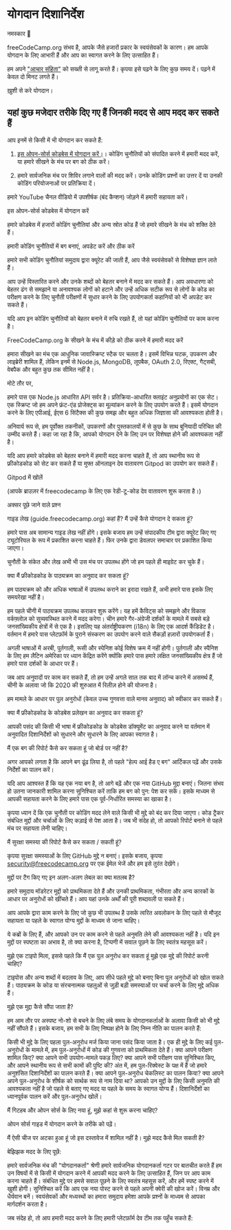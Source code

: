 # योगदान दिशानिर्देश

नमस्कार 👋

freeCodeCamp.org संभव है, आपके जैसे हजारों प्रकार के स्वयंसेवकों के कारण। हम आपके योगदान के लिए आभारी हैं और आप का स्वागत करने के लिए उत्साहित हैं।

हम अपने ["आचार संहिता"](https://www.freecodecamp.org/code-of-conduct) को सख्ती से लागू करते हैं। कृपया इसे पढ़ने के लिए कुछ समय दें। पढ़ने में केवल दो मिनट लगते हैं।

ख़ुशी से करे योगदान।

## यहां कुछ मजेदार तरीके दिए गए हैं जिनकी मदद से आप मदद कर सकते हैं

आप इनमें से किसी में भी योगदान कर सकते हैं:

1. [इस ओपन-सोर्स कोडबेस में योगदान करें।](#contribute-to-this-open-source-codebase)। कोडिंग चुनौतियों को संपादित करने में हमारी मदद करें, या हमारे सीखने के मंच पर बग को ठीक करें।

2. हमारे सार्वजनिक मंच पर शिविर लगाने वालों की मदद करें। उनके कोडिंग प्रश्नों का उत्तर दें या उनकी कोडिंग परियोजनाओं पर प्रतिक्रिया दें।

हमारे YouTube चैनल वीडियो में उपशीर्षक (बंद कैप्शन) जोड़ने में हमारी सहायता करें।

इस ओपन-सोर्स कोडबेस में योगदान करें

हमारे कोडबेस में हजारों कोडिंग चुनौतियां और अन्य स्रोत कोड हैं जो हमारे सीखने के मंच को शक्ति देते हैं।

हमारी कोडिंग चुनौतियों में बग बनाएं, अपडेट करें और ठीक करें

हमारे सभी कोडिंग चुनौतियां समुदाय द्वारा क्यूरेट की जाती हैं, आप जैसे स्वयंसेवकों से विशेषज्ञ ज्ञान लाते हैं।

आप उन्हें विस्तारित करने और उनके शब्दों को बेहतर बनाने में मदद कर सकते हैं। आप अवधारणा को बेहतर ढंग से समझाने या अनावश्यक लोगों को हटाने और उन्हें अधिक सटीक रूप से लोगों के कोड का परीक्षण करने के लिए चुनौती परीक्षणों में सुधार करने के लिए उपयोगकर्ता कहानियों को भी अपडेट कर सकते हैं।

यदि आप इन कोडिंग चुनौतियों को बेहतर बनाने में रुचि रखते हैं, तो यहां कोडिंग चुनौतियों पर काम करना है।

FreeCodeCamp.org के सीखने के मंच में कीड़े को ठीक करने में हमारी मदद करें

हमारा सीखने का मंच एक आधुनिक जावास्क्रिप्ट स्टैक पर चलता है। इसमें विभिन्न घटक, उपकरण और लाइब्रेरी शामिल हैं, लेकिन इनमें से Node.js, MongoDB, लूपबैक, OAuth 2.0, रिएक्ट, गैट्सबी, वेबपैक और बहुत कुछ तक सीमित नहीं है।

मोटे तौर पर,

हमारे पास एक Node.js आधारित API सर्वर है।
प्रतिक्रिया-आधारित क्लाइंट अनुप्रयोगों का एक सेट।
एक स्क्रिप्ट जो हम अपने फ्रंट-एंड प्रोजेक्ट्स का मूल्यांकन करने के लिए उपयोग करते हैं।
इसमें योगदान करने के लिए एपीआई, ईएस 6 सिंटैक्स की कुछ समझ और बहुत अधिक जिज्ञासा की आवश्यकता होती है।

अनिवार्य रूप से, हम पूर्वोक्त तकनीकों, उपकरणों और पुस्तकालयों में से कुछ के साथ बुनियादी परिचित की उम्मीद करते हैं। कहा जा रहा है कि, आपको योगदान देने के लिए उन पर विशेषज्ञ होने की आवश्यकता नहीं है।

यदि आप हमारे कोडबेस को बेहतर बनाने में हमारी मदद करना चाहते हैं, तो आप स्थानीय रूप से फ्रीकोडकोड को सेट कर सकते हैं या मुफ्त ऑनलाइन देव वातावरण Gitpod का उपयोग कर सकते हैं।

Gitpod में खोलें

(आपके ब्राउज़र में freecodecamp के लिए एक रेडी-टू-कोड देव वातावरण शुरू करता है।)

अक्सर पूछे जाने वाले प्रश्न

गाइड लेख (guide.freecodecamp.org) कहां हैं? मैं उन्हें कैसे योगदान दे सकता हूं?

हमारे पास अब सामान्य गाइड लेख नहीं होंगे। इसके बजाय हम उन्हें संपादकीय टीम द्वारा क्यूरेट किए गए ट्यूटोरियल के रूप में प्रकाशित करना चाहते हैं। फिर उनके द्वारा डेवलपर समाचार पर प्रकाशित किया जाएगा।

चुनौती के संकेत और लेख अभी भी उस मंच पर उपलब्ध होंगे जो हम पहले ही माइग्रेट कर चुके हैं।

क्या मैं फ्रीकोडकोड के पाठ्यक्रम का अनुवाद कर सकता हूं?

हम पाठ्यक्रम को और अधिक भाषाओं में उपलब्ध कराने का इरादा रखते हैं, अभी हमारे पास इसके लिए समयरेखा नहीं है।

हम पहले चीनी में पाठ्यक्रम उपलब्ध कराकर शुरू करेंगे। यह हमें कैविट्स को समझने और विकास वर्कफ़्लोज़ को सुव्यवस्थित करने में मदद करेगा। चीन हमारे गैर-अंग्रेजी दर्शकों के मामले में सबसे बड़े जनसांख्यिकीय क्षेत्रों में से एक है। इसलिए यह अंतर्राष्ट्रीयकरण (i18n) के लिए एक आदर्श कैंडिडेट है। वर्तमान में हमारे पास प्लेटफ़ॉर्म के पुराने संस्करण का उपयोग करने वाले सैकड़ों हज़ारों उपयोगकर्ता हैं।

अगली भाषाओं में अरबी, पुर्तगाली, रूसी और स्पेनिश कोई विशेष क्रम में नहीं होगी। पुर्तगाली और स्पैनिश के लिए हम लैटिन अमेरिका पर ध्यान केंद्रित करेंगे क्योंकि हमारे पास हमारे लक्षित जनसांख्यिकीय क्षेत्र हैं जो हमारे पास दर्शकों के आधार पर हैं।

जब आप अनुवादों पर काम कर सकते हैं, तो हम उन्हें अगले साल तक बाद में लॉन्च करने में असमर्थ हैं, चीनी के अलावा जो कि 2020 की शुरुआत में रिलीज़ होने की योजना है।

हम मामले के आधार पर पुल अनुरोधों (केवल उच्च गुणवत्ता वाले मानव अनुवाद) को स्वीकार कर सकते हैं।

क्या मैं फ्रीकोडकोड के कोडबेस प्रलेखन का अनुवाद कर सकता हूं?

आपकी पसंद की किसी भी भाषा में फ्रीकोडकोड के कोडबेस डॉक्यूमेंट का अनुवाद करने या वर्तमान में अनुवादित दिशानिर्देशों को सुधारने और सुधारने के लिए आपका स्वागत है।

मैं एक बग की रिपोर्ट कैसे कर सकता हूं जो बोर्ड पर नहीं है?

अगर आपको लगता है कि आपने बग ढूंढ लिया है, तो पहले "हेल्प आई हैड ए बग" आर्टिकल पढ़ें और उसके निर्देशों का पालन करें।

यदि आप आश्वस्त हैं कि यह एक नया बग है, तो आगे बढ़ें और एक नया GitHub मुद्दा बनाएं। जितना संभव हो उतना जानकारी शामिल करना सुनिश्चित करें ताकि हम बग को पुन: पेश कर सकें। इसके माध्यम से आपकी सहायता करने के लिए हमारे पास एक पूर्व-निर्धारित समस्या का खाका है।

कृपया ध्यान दें कि एक चुनौती पर कोडिंग मदद लेने वाले किसी भी मुद्दे को बंद कर दिया जाएगा। कोड ट्रैकर संबंधित मुद्दों और चर्चाओं के लिए कड़ाई से पेश आता है। जब भी संदेह हो, तो आपको रिपोर्ट बनाने से पहले मंच पर सहायता लेनी चाहिए।

मैं सुरक्षा समस्या की रिपोर्ट कैसे कर सकता / सकती हूं?

कृपया सुरक्षा समस्याओं के लिए GitHub मुद्दे न बनाएं। इसके बजाय, कृपया security@freecodecamp.org पर एक ईमेल भेजें और हम इसे तुरंत देखेंगे।

मुद्दों पर टैग किए गए इन अलग-अलग लेबल का क्या मतलब है?

हमारे समुदाय मॉडरेटर मुद्दों को प्राथमिकता देते हैं और उनकी प्राथमिकता, गंभीरता और अन्य कारकों के आधार पर अनुरोधों को खींचते हैं। आप यहां उनके अर्थों की पूरी शब्दावली पा सकते हैं।

आप
आपके द्वारा काम करने के लिए जो कुछ भी उपलब्ध है उसके त्वरित अवलोकन के लिए पहले से मौजूद सहायता या पहले के स्वागत योग्य मुद्दों के माध्यम से जाना चाहिए।

ये कब्रों के लिए हैं, और आपको उन पर काम करने से पहले अनुमति लेने की आवश्यकता नहीं है। यदि इन मुद्दों पर स्पष्टता का अभाव है, तो क्या करना है, टिप्पणी में सवाल पूछने के लिए स्वतंत्र महसूस करें।

मुझे एक टाइपो मिला, इससे पहले कि मैं एक पुल अनुरोध कर सकता हूं मुझे एक मुद्दे की रिपोर्ट करनी चाहिए?

टाइपोस और अन्य शब्दों में बदलाव के लिए, आप सीधे पहले मुद्दे को बनाए बिना पुल अनुरोधों को खोल सकते हैं। पाठ्यक्रम के कोड या संरचनात्मक पहलुओं से जुड़ी बड़ी समस्याओं पर चर्चा करने के लिए मुद्दे अधिक हैं।

मुझे एक मुद्दा कैसे सौंपा जाता है?

हम आम तौर पर अस्पष्ट नो-शो से बचने के लिए लंबे समय के योगदानकर्ताओं के अलावा किसी को भी मुद्दे नहीं सौंपते हैं। इसके बजाय, हम सभी के लिए निष्पक्ष होने के लिए निम्न नीति का पालन करते हैं:

किसी भी मुद्दे के लिए पहला पुल-अनुरोध मर्ज किया जाना पसंद किया जाता है।
एक ही मुद्दे के लिए कई पुल-अनुरोधों के मामले में, हम पुल-अनुरोधों में कोड की गुणवत्ता को प्राथमिकता देते हैं।
क्या आपने परीक्षण शामिल किए?
क्या आपने सभी उपयोग-मामले पकड़ लिए?
क्या आपने सभी परीक्षण पास सुनिश्चित किए, और आपने स्थानीय रूप से सभी कामों की पुष्टि की?
अंत में, हम पुल-रिक्वेस्ट के पक्ष में हैं जो हमारे अनुशंसित दिशानिर्देशों का पालन करते हैं।
क्या आपने पुल-अनुरोध चेकलिस्ट का पालन किया?
क्या आपने अपने पुल-अनुरोध के शीर्षक को सार्थक रूप से नाम दिया था?
आपको उन मुद्दों के लिए किसी अनुमति की आवश्यकता नहीं है जो पहले से बताए गए मदद या पहले के समय के स्वागत योग्य हैं। दिशानिर्देशों का ध्यानपूर्वक पालन करें और पुल-अनुरोध खोलें।

मैं गिटहब और ओपन सोर्स के लिए नया हूं, मुझे कहां से शुरू करना चाहिए?

ओपन सोर्स गाइड में योगदान करने के तरीके को पढ़ें।

मैं ऐसी चीज पर अटका हुआ हूं जो इस दस्तावेज में शामिल नहीं है। मुझे मदद कैसे मिल सकती है?

बेझिझक मदद के लिए पूछें:

हमारे सार्वजनिक मंच की "योगदानकर्ता" श्रेणी
हमारे सार्वजनिक योगदानकर्ता गटर पर बातचीत करते हैं
हम उन विषयों में से किसी में योगदान करने में आपकी मदद करने के लिए उत्साहित हैं, जिन पर आप काम करना चाहते हैं। संबंधित मुद्दे पर हमसे सवाल पूछने के लिए स्वतंत्र महसूस करें, और हमें स्पष्ट करने में खुशी होगी। सुनिश्चित करें कि आप एक नया पोस्ट करने से पहले अपनी क्वेरी की खोज करें। विनम्र और धैर्यवान बनें। स्वयंसेवकों और मध्यस्थों का हमारा समुदाय हमेशा आपके प्रश्नों के माध्यम से आपका मार्गदर्शन करता है।

जब संदेह हो, तो आप हमारी मदद करने के लिए हमारी प्लेटफ़ॉर्म देव टीम तक पहुँच सकते हैं: